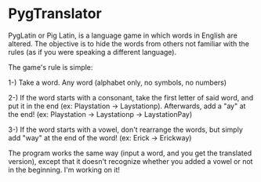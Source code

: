 # PygTranslator

PygLatin or Pig Latin, is a language game in which words in English are altered. The objective is to hide the words from others not familiar with the rules (as if you were speaking a different language). 

The game's rule is simple:

1-) Take a word. Any word (alphabet only, no symbols, no numbers)

2-) If the word starts with a consonant, take the first letter of said word, and put it in the end (ex: Playstation -> Laystationp). Afterwards, add a "ay" at the end! (ex: Playstation -> Laystationp -> LaystationPay)

3-) If the word starts with a vowel, don't rearrange the words, but simply add "way" at the end of the word! (ex: Erick -> Erickway)


The program works the same way (input a word, and you get the translated version), except that it doesn't recognize whether you added a vowel or not in the beginning. I'm working on it!
